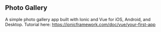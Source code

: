 ## Photo Gallery

A simple photo gallery app built with Ionic and Vue for iOS, Android, and Desktop. Tutorial here: https://ionicframework.com/doc/vue/your-first-app
